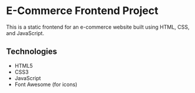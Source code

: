 # E-Commerce Frontend Project

This is a static frontend for an e-commerce website built using HTML, CSS, and JavaScript.
##  Technologies

- HTML5  
- CSS3  
- JavaScript  
- Font Awesome (for icons)  
